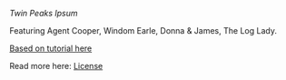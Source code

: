 
*Twin Peaks Ipsum*

Featuring Agent Cooper, Windom Earle, Donna & James, The Log Lady. 

[Based on tutorial here](http://tympanus.net/codrops/?p=18145)

Read more here: [License](http://tympanus.net/codrops/licensing/)

